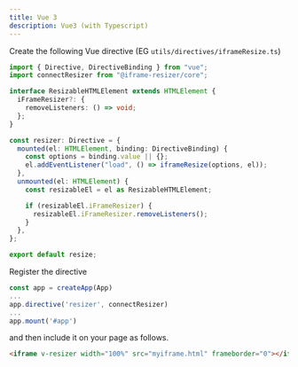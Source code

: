 ```yaml
---
title: Vue 3
description: Vue3 (with Typescript)
---
```


Create the following Vue directive (EG `utils/directives/iframeResize.ts`)

```ts
import { Directive, DirectiveBinding } from "vue";
import connectResizer from "@iframe-resizer/core";

interface ResizableHTMLElement extends HTMLElement {
  iFrameResizer?: {
    removeListeners: () => void;
  };
}

const resizer: Directive = {
  mounted(el: HTMLElement, binding: DirectiveBinding) {
    const options = binding.value || {};
    el.addEventListener("load", () => iframeResize(options, el));
  },
  unmounted(el: HTMLElement) {
    const resizableEl = el as ResizableHTMLElement;

    if (resizableEl.iFrameResizer) {
      resizableEl.iFrameResizer.removeListeners();
    }
  },
};

export default resize;
```

Register the directive

```ts
const app = createApp(App)
...
app.directive('resizer', connectResizer)
...
app.mount('#app')

```

and then include it on your page as follows.

```html
<iframe v-resizer width="100%" src="myiframe.html" frameborder="0"></iframe>
```

